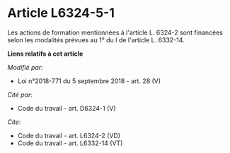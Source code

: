 # Article L6324-5-1

Les actions de formation mentionnées à l'article L. 6324-2 sont financées selon les modalités prévues au 1° du I de l'article
L. 6332-14.

**Liens relatifs à cet article**

_Modifié par_:

  - Loi n°2018-771 du 5 septembre 2018 - art. 28 (V)

_Cité par_:

  - Code du travail - art. D6324-1 (V)

_Cite_:

  - Code du travail - art. L6324-2 (VD)
  - Code du travail - art. L6332-14 (VT)
